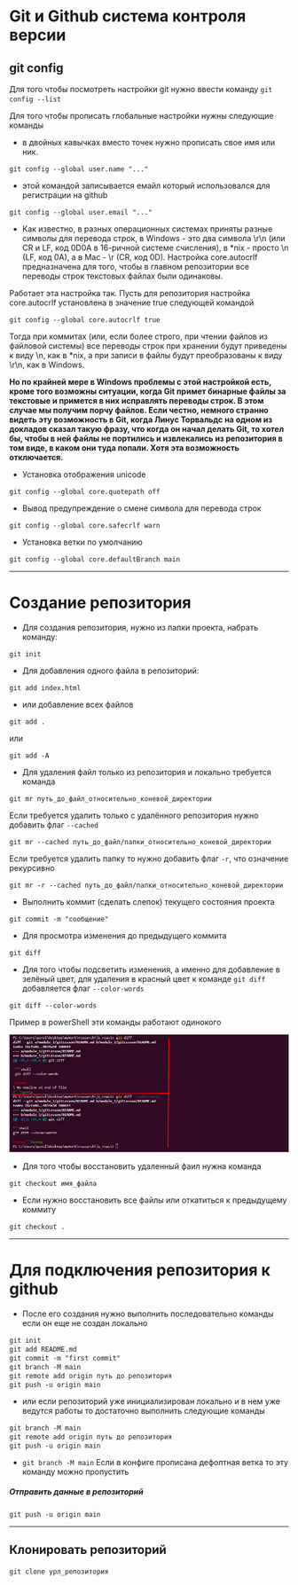 # Git и Github система контроля версии

## git config

Для того чтобы посмотреть настройки git нужно ввести команду `git config --list`

Для того чтобы прописать глобальные настройки нужны следующие команды

- в двойных кавычках вместо точек нужно прописать свое имя или ник.

```shell
git config --global user.name "..."
```

- этой командой записывается емайл который использовался для регистрации на github

```shell
git config --global user.email "..."
```

- Как известно, в разных операционных системах приняты разные символы для перевода строк, в Windows - это два символа \r\n (или CR и LF, код 0D0A в 16-ричной системе счисления), в \*nix - просто \n (LF, код 0A), а в Mac - \r (CR, код 0D). Настройка core.autocrlf предназначена для того, чтобы в главном репозитории все переводы строк текстовых файлах были одинаковы.

Работает эта настройка так. Пусть для репозитория настройка core.autocrlf установлена в значение true следующей командой

```shell
git config --global core.autocrlf true
```

Тогда при коммитах (или, если более строго, при чтении файлов из файловой системы) все переводы строк при хранении будут приведены к виду \n, как в \*nix, а при записи в файлы будут преобразованы к виду \r\n, как в Windows.

**Но по крайней мере в Windows проблемы с этой настройкой есть, кроме того возможны ситуации, когда Git примет бинарные файлы за текстовые и примется в них исправлять переводы строк. В этом случае мы получим порчу файлов. Если честно, немного странно видеть эту возможность в Git, когда Линус Торвальдс на одном из докладов сказал такую фразу, что когда он начал делать Git, то хотел бы, чтобы в ней файлы не портились и извлекались из репозитория в том виде, в каком они туда попали. Хотя эта возможность отключается.**

- Установка отображения unicode

```shell
git config --global core.quotepath off
```

- Вывод предупреждение о смене символа для перевода строк
  
```shell
git config --global core.safecrlf warn
```

- Установка ветки по умолчанию 

```shell
git config --global core.defaultBranch main
```

---

# Создание репозитория

- Для создания репозитория, нужно из папки проекта, набрать команду:
```shell
git init
```


- Для добавления одного файла в репозиторий:

```shell
git add index.html
```


- или добавление всех файлов

```shell
git add .
```
или 
```shell
git add -A
```


- Для удаления файл только из репозитория и локально требуется команда 

```shell
git mr путь_до_файл_относительно_коневой_директории
```
Если требуется удалить только с удалённого репозитория нужно добавить флаг `--cached`  

```shell
git mr --cached путь_до_файл/папки_относительно_коневой_директории
```
Если требуется удалить папку то нужно добавить флаг `-r`, что означение рекурсивно
```shell
git mr -r --cached путь_до_файл/папки_относительно_коневой_директории
```


- Выполнить коммит (сделать слепок) текущего состояния проекта

```shell
git commit -m "сообщение"
```

- Для просмотра изменения до предыдущего коммита

```shell
git diff
```

- Для того чтобы подсветить изменения, а именно для добавление в зелёный цвет, для удаления в красный цвет к команде `git diff` добавляется флаг `--color-words`

```shell
git diff --color-words
```
Пример в powerShell эти команды работают одинокого

![Разница команд git diff и git diff --color-words](../images/gti_1.jpg "Разница команд git diff и git diff --color-words")

- Для того чтобы восстановить удаленный фаил нужна команда

```shell
git checkout имя_файла
```

- Если нужно восстановить все файлы или откатиться к предыдущему коммиту
```shell
git checkout .
```

---

# Для подключения репозитория к github

- После его создания нужно выполнить последовательно команды если он еще не создан локально

```shell
git init
git add README.md
git commit -m "first commit"
git branch -M main
git remote add origin путь до репозитория
git push -u origin main
```
- или если репозиторий уже инициализирован локально и в нем уже ведутся работы то достаточно  выполнить следующие команды

```shell
git branch -M main
git remote add origin путь до репозитория
git push -u origin main
```

- `git branch -M main` Если в конфиге прописана дефолтная ветка то эту команду можно пропустить
  
##### Отправить данные в репозиторий
```shell
git push -u origin main
```

---

## Клонировать репозиторий

```shell
git clone урл_репозитория
```